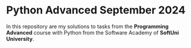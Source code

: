 # Python Advanced September 2024

In this repository are my solutions to tasks from the **Programming Advanced** course with Python from the Software Academy of **SoftUni University**.
